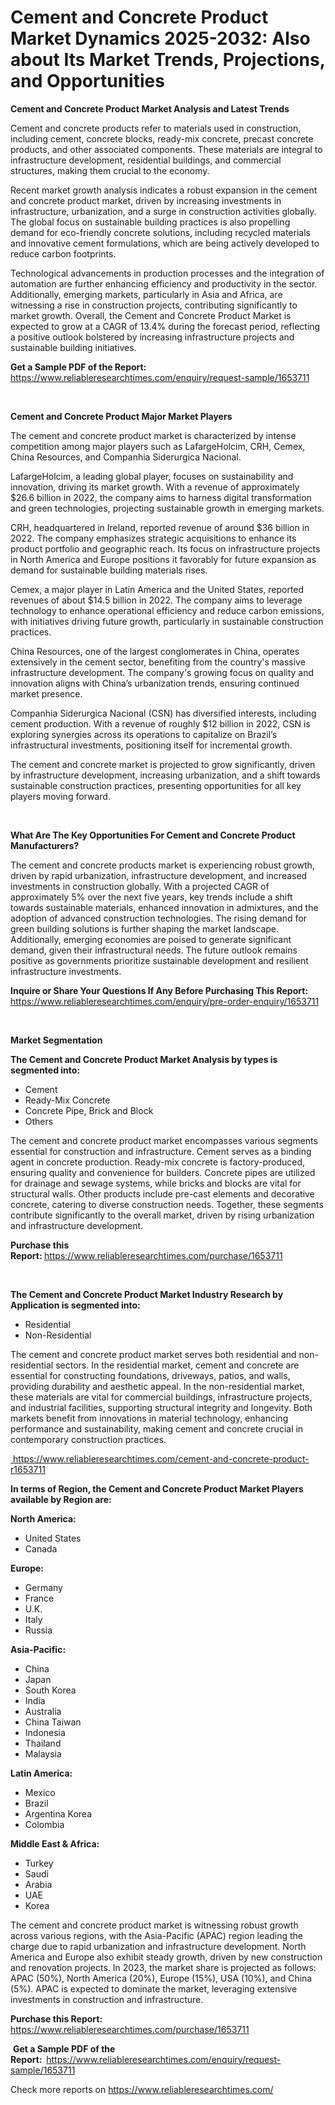 <p><h1>Cement and Concrete Product Market Dynamics 2025-2032: Also about Its Market Trends, Projections, and Opportunities</h1></p><p><strong>Cement and Concrete Product Market Analysis and Latest Trends</strong></p>
<p><p>Cement and concrete products refer to materials used in construction, including cement, concrete blocks, ready-mix concrete, precast concrete products, and other associated components. These materials are integral to infrastructure development, residential buildings, and commercial structures, making them crucial to the economy.</p><p>Recent market growth analysis indicates a robust expansion in the cement and concrete product market, driven by increasing investments in infrastructure, urbanization, and a surge in construction activities globally. The global focus on sustainable building practices is also propelling demand for eco-friendly concrete solutions, including recycled materials and innovative cement formulations, which are being actively developed to reduce carbon footprints.</p><p>Technological advancements in production processes and the integration of automation are further enhancing efficiency and productivity in the sector. Additionally, emerging markets, particularly in Asia and Africa, are witnessing a rise in construction projects, contributing significantly to market growth. Overall, the Cement and Concrete Product Market is expected to grow at a CAGR of 13.4% during the forecast period, reflecting a positive outlook bolstered by increasing infrastructure projects and sustainable building initiatives.</p></p>
<p><strong>Get a Sample PDF of the Report:&nbsp;</strong> <a href="https://www.reliableresearchtimes.com/enquiry/request-sample/1653711?utm_campaign=2232&utm_medium=2&utm_source=Github&utm_content=ia&utm_term=08032025&utm_id=cement-and-concrete-product">https://www.reliableresearchtimes.com/enquiry/request-sample/1653711</a></p>
<p>&nbsp;</p>
<p><strong>Cement and Concrete Product Major Market Players</strong></p>
<p><p>The cement and concrete product market is characterized by intense competition among major players such as LafargeHolcim, CRH, Cemex, China Resources, and Companhia Siderurgica Nacional.</p><p>LafargeHolcim, a leading global player, focuses on sustainability and innovation, driving its market growth. With a revenue of approximately $26.6 billion in 2022, the company aims to harness digital transformation and green technologies, projecting sustainable growth in emerging markets. </p><p>CRH, headquartered in Ireland, reported revenue of around $36 billion in 2022. The company emphasizes strategic acquisitions to enhance its product portfolio and geographic reach. Its focus on infrastructure projects in North America and Europe positions it favorably for future expansion as demand for sustainable building materials rises.</p><p>Cemex, a major player in Latin America and the United States, reported revenues of about $14.5 billion in 2022. The company aims to leverage technology to enhance operational efficiency and reduce carbon emissions, with initiatives driving future growth, particularly in sustainable construction practices. </p><p>China Resources, one of the largest conglomerates in China, operates extensively in the cement sector, benefiting from the country's massive infrastructure development. The company's growing focus on quality and innovation aligns with China’s urbanization trends, ensuring continued market presence.</p><p>Companhia Siderurgica Nacional (CSN) has diversified interests, including cement production. With a revenue of roughly $12 billion in 2022, CSN is exploring synergies across its operations to capitalize on Brazil’s infrastructural investments, positioning itself for incremental growth.</p><p>The cement and concrete market is projected to grow significantly, driven by infrastructure development, increasing urbanization, and a shift towards sustainable construction practices, presenting opportunities for all key players moving forward.</p></p>
<p>&nbsp;</p>
<p><strong>What Are The Key Opportunities For Cement and Concrete Product Manufacturers?</strong></p>
<p><p>The cement and concrete products market is experiencing robust growth, driven by rapid urbanization, infrastructure development, and increased investments in construction globally. With a projected CAGR of approximately 5% over the next five years, key trends include a shift towards sustainable materials, enhanced innovation in admixtures, and the adoption of advanced construction technologies. The rising demand for green building solutions is further shaping the market landscape. Additionally, emerging economies are poised to generate significant demand, given their infrastructural needs. The future outlook remains positive as governments prioritize sustainable development and resilient infrastructure investments.</p></p>
<p><strong>Inquire or Share Your Questions If Any Before Purchasing This Report:</strong> <a href="https://www.reliableresearchtimes.com/enquiry/pre-order-enquiry/1653711?utm_campaign=2232&utm_medium=2&utm_source=Github&utm_content=ia&utm_term=08032025&utm_id=cement-and-concrete-product">https://www.reliableresearchtimes.com/enquiry/pre-order-enquiry/1653711</a></p>
<p>&nbsp;</p>
<p><strong>Market Segmentation</strong></p>
<p><strong>The Cement and Concrete Product Market Analysis by types is segmented into:</strong></p>
<p><ul><li>Cement</li><li>Ready-Mix Concrete</li><li>Concrete Pipe, Brick and Block</li><li>Others</li></ul></p>
<p><p>The cement and concrete product market encompasses various segments essential for construction and infrastructure. Cement serves as a binding agent in concrete production. Ready-mix concrete is factory-produced, ensuring quality and convenience for builders. Concrete pipes are utilized for drainage and sewage systems, while bricks and blocks are vital for structural walls. Other products include pre-cast elements and decorative concrete, catering to diverse construction needs. Together, these segments contribute significantly to the overall market, driven by rising urbanization and infrastructure development.</p></p>
<p><strong>Purchase this Report:&nbsp;</strong><a href="https://www.reliableresearchtimes.com/purchase/1653711?utm_campaign=2232&utm_medium=2&utm_source=Github&utm_content=ia&utm_term=08032025&utm_id=cement-and-concrete-product">https://www.reliableresearchtimes.com/purchase/1653711</a></p>
<p>&nbsp;</p>
<p><strong>The Cement and Concrete Product Market Industry Research by Application is segmented into:</strong></p>
<p><ul><li>Residential</li><li>Non-Residential</li></ul></p>
<p><p>The cement and concrete product market serves both residential and non-residential sectors. In the residential market, cement and concrete are essential for constructing foundations, driveways, patios, and walls, providing durability and aesthetic appeal. In the non-residential market, these materials are vital for commercial buildings, infrastructure projects, and industrial facilities, supporting structural integrity and longevity. Both markets benefit from innovations in material technology, enhancing performance and sustainability, making cement and concrete crucial in contemporary construction practices.</p></p>
<p><a href="https://www.reliableresearchtimes.com/cement-and-concrete-product-r1653711?utm_campaign=2232&utm_medium=2&utm_source=Github&utm_content=ia&utm_term=08032025&utm_id=cement-and-concrete-product">&nbsp;https://www.reliableresearchtimes.com/cement-and-concrete-product-r1653711</a></p>
<p><strong>In terms of Region, the Cement and Concrete Product Market Players available by Region are:</strong></p>
<p>
    <p> <strong> North America: </strong>
        <ul>
            <li>United States</li>
            <li>Canada</li>
        </ul>
        </p> 
    <p> <strong> Europe: </strong>
        <ul>
            <li>Germany</li>
            <li>France</li>
            <li>U.K.</li>
            <li>Italy</li>
            <li>Russia</li>
        </ul>
        </p> 
    <p> <strong> Asia-Pacific: </strong>
        <ul>
            <li>China</li>
            <li>Japan</li>
            <li>South Korea</li>
            <li>India</li>
            <li>Australia</li>
            <li>China Taiwan</li>
            <li>Indonesia</li>
            <li>Thailand</li>
            <li>Malaysia</li>
        </ul>
        </p> 
    <p> <strong> Latin America: </strong>
        <ul>
            <li>Mexico</li>
            <li>Brazil</li>
            <li>Argentina Korea</li>
            <li>Colombia</li>
        </ul>
        </p> 
    <p> <strong> Middle East & Africa: </strong>
        <ul>
            <li>Turkey</li>
            <li>Saudi</li>
            <li>Arabia</li>
            <li>UAE</li>
            <li>Korea</li>
        </ul>
    </p>
    </p>
<p><p>The cement and concrete product market is witnessing robust growth across various regions, with the Asia-Pacific (APAC) region leading the charge due to rapid urbanization and infrastructure development. North America and Europe also exhibit steady growth, driven by new construction and renovation projects. In 2023, the market share is projected as follows: APAC (50%), North America (20%), Europe (15%), USA (10%), and China (5%). APAC is expected to dominate the market, leveraging extensive investments in construction and infrastructure.</p></p>
<p><strong>Purchase this Report: </strong><a href="https://www.reliableresearchtimes.com/purchase/1653711?utm_campaign=2232&utm_medium=2&utm_source=Github&utm_content=ia&utm_term=08032025&utm_id=cement-and-concrete-product">https://www.reliableresearchtimes.com/purchase/1653711</a></p>
<p>&nbsp;<strong>Get a Sample PDF of the Report:&nbsp;&nbsp;</strong><a href="https://www.reliableresearchtimes.com/enquiry/request-sample/1653711?utm_campaign=2232&utm_medium=2&utm_source=Github&utm_content=ia&utm_term=08032025&utm_id=cement-and-concrete-product">https://www.reliableresearchtimes.com/enquiry/request-sample/1653711</a></p>
<p><strong></strong></p>
<p>Check more reports on <a href="https://www.reliableresearchtimes.com/?utm_campaign=2232&utm_medium=2&utm_source=Github&utm_content=ia&utm_term=08032025&utm_id=cement-and-concrete-product">https://www.reliableresearchtimes.com/</a></p>